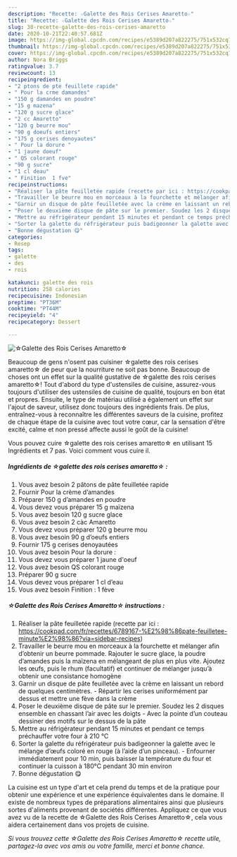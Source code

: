 ```yaml
---
description: "Recette: ☆Galette des Rois Cerises Amaretto☆"
title: "Recette: ☆Galette des Rois Cerises Amaretto☆"
slug: 38-recette-galette-des-rois-cerises-amaretto
date: 2020-10-21T22:40:57.681Z
image: https://img-global.cpcdn.com/recipes/e5389d207a822275/751x532cq70/☆galette-des-rois-cerises-amaretto☆-photo-principale-de-la-recette.jpg
thumbnail: https://img-global.cpcdn.com/recipes/e5389d207a822275/751x532cq70/☆galette-des-rois-cerises-amaretto☆-photo-principale-de-la-recette.jpg
cover: https://img-global.cpcdn.com/recipes/e5389d207a822275/751x532cq70/☆galette-des-rois-cerises-amaretto☆-photo-principale-de-la-recette.jpg
author: Nora Briggs
ratingvalue: 3.7
reviewcount: 13
recipeingredient:
- "2 ptons de pte feuillete rapide"
- " Pour la crme damandes"
- "150 g damandes en poudre"
- "15 g mazena"
- "120 g sucre glace"
- "2 cc Amaretto"
- "120 g beurre mou"
- "90 g doeufs entiers"
- "175 g cerises denoyautes"
- " Pour la dorure "
- "1 jaune doeuf"
- " QS colorant rouge"
- "90 g sucre"
- "1 cl deau"
- " Finition  1 fve"
recipeinstructions:
- "Réaliser la pâte feuilletée rapide (recette par ici : https://cookpad.com/fr/recettes/6789167-%E2%98%86pate-feuilletee-minute%E2%98%86?via=sidebar-recipes)"
- "Travailler le beurre mou en morceaux à la fourchette et mélanger afin d’obtenir un beurre pommade. Rajouter le sucre glace, la poudre d’amandes puis la maïzena en mélangeant de plus en plus vite. Ajoutez les œufs, puis le rhum (facultatif) et continuer de mélanger jusqu’à obtenir une consistance homogène"
- "Garnir un disque de pâte feuilletée avec la crème en laissant un rebord de quelques centimètres.  Répartir les cerises uniformément par dessus et mettre une fève dans la crème"
- "Poser le deuxième disque de pâte sur le premier. Soudez les 2 disques ensemble en chassant l’air avec les doigts Avec la pointe d’un couteau dessiner des motifs sur le dessus de la pâte"
- "Mettre au réfrigérateur pendant 15 minutes et pendant ce temps préchauffer votre four à 210 °C"
- "Sorter la galette du réfrigérateur puis badigeonner la galette avec le mélange d’œufs coloré en rouge (à l’aide d’un pinceau). Enfourner immédiatement pour 10 min, puis baisser la température du four et continuer la cuisson à 180°C pendant 30 min environ"
- "Bonne dégustation 😋"
categories:
- Resep
tags:
- galette
- des
- rois

katakunci: galette des rois 
nutrition: 258 calories
recipecuisine: Indonesian
preptime: "PT36M"
cooktime: "PT44M"
recipeyield: "4"
recipecategory: Dessert

---
```



![☆Galette des Rois Cerises Amaretto☆](https://img-global.cpcdn.com/recipes/e5389d207a822275/751x532cq70/☆galette-des-rois-cerises-amaretto☆-photo-principale-de-la-recette.jpg)

Beaucoup de gens n'osent pas cuisiner ☆galette des rois cerises amaretto☆ de peur que la nourriture ne soit pas bonne. Beaucoup de choses ont un effet sur la qualité gustative de ☆galette des rois cerises amaretto☆! Tout d'abord du type d'ustensiles de cuisine, assurez-vous toujours d'utiliser des ustensiles de cuisine de qualité, toujours en bon état et propres. Ensuite, le type de matériau utilisé a également un effet sur l'ajout de saveur, utilisez donc toujours des ingrédients frais. De plus, entraînez-vous à reconnaître les différentes saveurs de la cuisine, profitez de chaque étape de la cuisine avec tout votre cœur, car la sensation d'être excité, calme et non pressé affecte aussi le goût de la cuisine!

<!--inarticleads1-->

Vous pouvez cuire ☆galette des rois cerises amaretto☆ en utilisant 15 Ingrédients et 7 pas. Voici comment vous cuire il.

##### Ingrédients de ☆galette des rois cerises amaretto☆ :

1. Vous avez besoin 2 pâtons de pâte feuilletée rapide
1. Fournir  Pour la crème d’amandes
1. Préparer 150 g d’amandes en poudre
1. Vous devez vous préparer 15 g maïzena
1. Vous avez besoin 120 g sucre glace
1. Vous avez besoin 2 càc Amaretto
1. Vous devez vous préparer 120 g beurre mou
1. Vous avez besoin 90 g d’oeufs entiers
1. Fournir 175 g cerises denoyautées
1. Vous avez besoin  Pour la dorure :
1. Vous devez vous préparer 1 jaune d&#39;oeuf
1. Vous avez besoin  QS colorant rouge
1. Préparer 90 g sucre
1. Vous devez vous préparer 1 cl d’eau
1. Vous avez besoin  Finition : 1 fève




<!--inarticleads2-->

##### ☆Galette des Rois Cerises Amaretto☆ instructions :

1. Réaliser la pâte feuilletée rapide (recette par ici : https://cookpad.com/fr/recettes/6789167-%E2%98%86pate-feuilletee-minute%E2%98%86?via=sidebar-recipes)
1. Travailler le beurre mou en morceaux à la fourchette et mélanger afin d’obtenir un beurre pommade. Rajouter le sucre glace, la poudre d’amandes puis la maïzena en mélangeant de plus en plus vite. Ajoutez les œufs, puis le rhum (facultatif) et continuer de mélanger jusqu’à obtenir une consistance homogène
1. Garnir un disque de pâte feuilletée avec la crème en laissant un rebord de quelques centimètres.  - Répartir les cerises uniformément par dessus et mettre une fève dans la crème
1. Poser le deuxième disque de pâte sur le premier. Soudez les 2 disques ensemble en chassant l’air avec les doigts - Avec la pointe d’un couteau dessiner des motifs sur le dessus de la pâte
1. Mettre au réfrigérateur pendant 15 minutes et pendant ce temps préchauffer votre four à 210 °C
1. Sorter la galette du réfrigérateur puis badigeonner la galette avec le mélange d’œufs coloré en rouge (à l’aide d’un pinceau). - Enfourner immédiatement pour 10 min, puis baisser la température du four et continuer la cuisson à 180°C pendant 30 min environ
1. Bonne dégustation 😋




<!--inarticleads1-->

<p>
La cuisine est un type d'art et cela prend du temps et de la pratique pour obtenir une expérience et une expérience équivalentes dans le domaine. Il existe de nombreux types de préparations alimentaires ainsi que plusieurs sortes d'aliments provenant de sociétés différentes. Appliquez ce que vous avez vu de la recette de ☆Galette des Rois Cerises Amaretto☆, cela vous aidera certainement dans vos projets de cuisine.
</p>

<p>
<i>Si vous trouvez cette ☆Galette des Rois Cerises Amaretto☆ recette utile, partagez-la avec vos amis ou votre famille, merci et bonne chance.</i>
</p>
